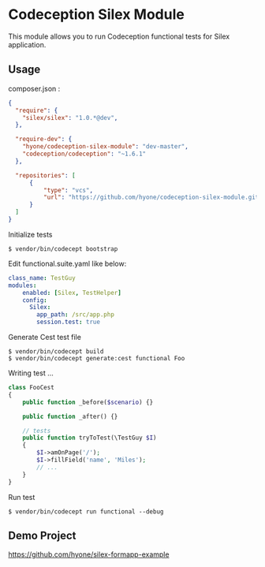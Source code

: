 # Codeception Silex Module

This module allows you to run Codeception functional tests for Silex application.

## Usage

composer.json :

```json
{
  "require": {
    "silex/silex": "1.0.*@dev",
  },

  "require-dev": {
    "hyone/codeception-silex-module": "dev-master",
    "codeception/codeception": "~1.6.1"
  },

  "repositories": [
      {
          "type": "vcs",
          "url": "https://github.com/hyone/codeception-silex-module.git"
      }
  ]
}
```

Initialize tests

    $ vendor/bin/codecept bootstrap

Edit functional.suite.yaml like below:

```yaml
class_name: TestGuy
modules:
    enabled: [Silex, TestHelper]
    config:
      Silex:
        app_path: /src/app.php
        session.test: true
```

Generate Cest test file

    $ vendor/bin/codecept build
    $ vendor/bin/codecept generate:cest functional Foo

Writing test ...

```php
class FooCest
{
    public function _before($scenario) {}

    public function _after() {}

    // tests
    public function tryToTest(\TestGuy $I)
    {
        $I->amOnPage('/');
        $I->fillField('name', 'Miles');
        // ...
    }
}
```

Run test

    $ vendor/bin/codecept run functional --debug

## Demo Project

https://github.com/hyone/silex-formapp-example
